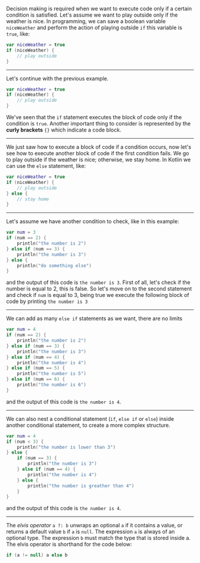 Decision making is required when we want to execute code only if a certain condition is satisfied.
Let's assume we want to play outside only if the weather is nice.
In programming, we can save a boolean variable `niceWeather` and perform the action of playing outside `if` this variable is `true`, like:
```kotlin
var niceWeather = true
if (niceWeather) {
    // play outside
}
```

---

Let's continue with the previous example.
```kotlin
var niceWeather = true
if (niceWeather) {
    // play outside
}
```
We've seen that the `if` statement executes the block of code only if the condition is `true`.
Another important thing to consider is represented by the **curly brackets** `{}` which indicate a code block.

---

We just saw how to execute a block of code if a condition occurs, now let's see how to execute another block of code if the first condition fails.
We go to play outside if the weather is nice; otherwise, we stay home.
In Kotlin we can use the `else` statement, like:
```kotlin
var niceWeather = true
if (niceWeather) {
    // play outside
} else {
    // stay home
}
```

---

Let's assume we have another condition to check, like in this example:
```kotlin
var num = 3
if (num == 2) {
    println("the number is 2")
} else if (num == 3) {
    println("the number is 3")
} else {
    println("do something else")
}
```
and the output of this code is `the number is 3`.
First of all, let's check if the number is equal to 2, this is false.
So let's move on to the second statement and check if `num` is equal to 3, being true we execute the following block of code by printing `the number is 3`

---

We can add as many `else if` statements as we want, there are no limits
```kotlin
var num = 4
if (num == 2) {
    println("the number is 2")
} else if (num == 3) {
    println("the number is 3")
} else if (num == 4) {
    println("the number is 4")
} else if (num == 5) {
    println("the number is 5")
} else if (num == 6) {
    println("the number is 6")
}
```
and the output of this code is `the number is 4`.

---

We can also nest a conditional statement (`if`, `else if` or `else`) inside another conditional statement, to create a more complex structure.
```kotlin
var num = 4
if (num < 3) {
    println("the number is lower than 3")
} else {
    if (num == 3) {
        println("the number is 3")
    } else if (num == 4) {
        println("the number is 4")
    } else {
        println("the number is greather than 4")
    }
}
```
and the output of this code is `the number is 4`.

---

The _elvis operator_ `a ?: b` unwraps an optional `a` if it contains a value, or returns a default value `b` if `a` is `null`.
The expression `a` is always of an optional type.
The expression `b` must match the type that is stored inside a.
The elvis operator is shorthand for the code below:
```kotlin
if (a != null) a else b
```
